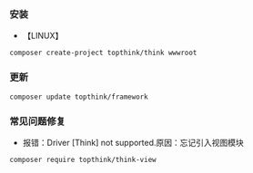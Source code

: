 ### 安装
- 【LINUX】
```
composer create-project topthink/think wwwroot
```
### 更新
```
composer update topthink/framework
```

###

### 常见问题修复
- 报错：Driver [Think] not supported.原因：忘记引入视图模块
```
composer require topthink/think-view
```
